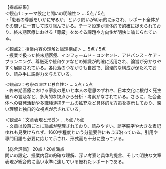 【採点結果】  
＜観点1：テーマ設定と問いの明確性＞ … 5点 / 5点  
・「患者の尊厳をいかに守るか」という問いが明示的に示され、レポート全体がその問いに一貫して取り組んでいる。テーマ設定が具体的で的確に捉えられており、終末期医療における「尊厳」をめぐる課題や方向性が明快に論じられている。

＜観点2：授業内容の理解と論理構成＞ … 5点 / 5点  
・授業で扱った終末期医療、インフォームド・コンセント、アドバンス・ケア・プランニング、尊厳死や緩和ケアなどの知識が的確に活用され、論旨が分かりやすく展開されている。各段落のつながりも自然で、論理的な構成が保たれており、読み手に説得力を与えている。

＜観点3：考察の深さと独自性＞ … 5点 / 5点  
・終末期医療における家族の思いと本人の意思のずれや、日本文化に根付く死生観への言及など、多角的な視点から分析・考察がなされている。さらに、社会全体への啓発活動や多職種連携チームの拡充など具体的な方策を提示しており、深い理解と独自的な視点が示されている。

＜観点4：文章表現と形式＞ … 5点 / 5点  
・文章は段落ごとに論点が整理されており、読みやすい。誤字脱字や大きな表記ゆれも見受けられず、1600字程度という分量要件にもほぼ沿っている。引用や専門用語も必要に応じて示され、形式面も十分に整っている。

【総合評価】 20点 / 20点満点  
問いの設定、授業内容の的確な理解、深い考察と具体的提言、そして明快な文章表現が総合的に高い水準に達している優れたレポートである。